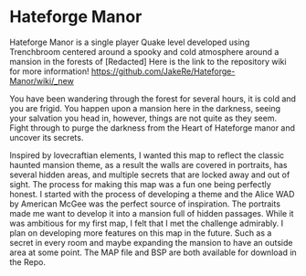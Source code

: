 # Hateforge Manor

Hateforge Manor is a single player Quake level developed using Trenchbroom centered around a spooky and cold atmosphere around a mansion in the forests of [Redacted] Here is the link to the repository wiki for more information! https://github.com/JakeRe/Hateforge-Manor/wiki/_new

You have been wandering through the forest for several hours, it is cold and you are frigid. You happen upon a mansion here in the darkness, seeing your salvation you head in, however, things are not quite as they seem. Fight through to purge the darkness from the Heart of Hateforge manor and uncover its secrets. 

Inspired by lovecraftian elements, I wanted this map to reflect the classic haunted mansion theme, as a result the walls are covered in portraits, has several hidden areas, and multiple secrets that are locked away and out of sight. The process for making this map was a fun one being perfectly honest. I started with the process of developing a theme and the Alice WAD by American McGee was the perfect source of inspiration. The portraits made me want to develop it into a mansion full of hidden passages. While it was ambitious for my first map, I felt that I met the challenge admirably. I plan on developing more features on this map in the future. Such as a secret in every room and maybe expanding the mansion to have an outside area at some point. The MAP file and BSP are both available for download in the Repo. 
